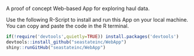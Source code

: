 A proof of concept Web-based App for exploring haul data.

Use the following R-Script to install and run this App on your local machine. You can copy and paste the code in the R terminal.
```R
if(!require('devtools',quietly=TRUE)) install.packages('devtools')
devtools::install_github("seastateinc/WebApp")
shiny::runGitHub("seastateinc/WebApp")
```

